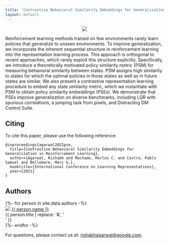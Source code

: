 ```yaml
---
title: 'Contrastive Behavioral Similarity Embeddings for Generalization in Reinforcement Learning'
layout: default
---
```


<style>thead { display: none; }</style>

<p class="cover" align="center"> <img src="assets/behavioral_similarity.png" /> </p>

Reinforcement learning methods trained on few environments rarely learn policies that generalize to unseen environments. To improve generalization, we incorporate the inherent sequential structure in reinforcement learning into the representation learning process. This approach is orthogonal to recent approaches, which rarely exploit this structure explicitly. Specifically, we introduce a theoretically motivated policy similarity metric (PSM) for measuring behavioral similarity between states. PSM assigns high similarity to states for which the optimal policies in those states as well as in future states are similar. We also present a contrastive representation learning procedure to embed any state similarity metric, which we instantiate with PSM to obtain policy similarity embeddings (PSEs). We demonstrate that PSEs improve generalization on diverse benchmarks, including LQR with spurious correlations, a jumping task from pixels, and Distracting DM Control Suite.


Citing
------
To cite this paper, please use the following reference:

    @inproceedings{agarwal2021pse,
      title={Contrastive Behavioral Similarity Embeddings for Generalization in Reinforcement Learning},
      author={Agarwal, Rishabh and Machado, Marlos C. and Castro, Pablo Samuel and Bellemare, Marc G.},
      booktitle={International Conference on Learning Representations},
      year={2021}
    }


## Authors

<div style="text-align: left;">
{%- for person in site.data.authors -%}
<div class="person">
  <img src="{{ person.image }}" />
  <a href="{{ person.url | relative_url }}">{{ person.name }}</a><br>
  <span>{{ person.title | replace: '&', '<br>' }}</span>
  <!--span>({{ person.topics }})</span-->
</div>
{%- endfor -%}
</div>


<p style="text-align: left">
For questions, please contact us at:
<a href="mailto:rishabhagarwal@google.com">rishabhagarwal@google.com</a>.
</p>
